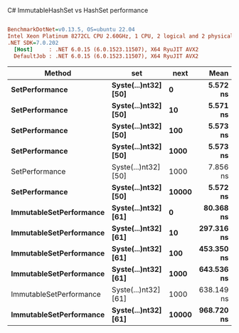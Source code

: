 C# ImmutableHashSet vs HashSet performance
``` ini

BenchmarkDotNet=v0.13.5, OS=ubuntu 22.04
Intel Xeon Platinum 8272CL CPU 2.60GHz, 1 CPU, 2 logical and 2 physical cores
.NET SDK=7.0.202
  [Host]     : .NET 6.0.15 (6.0.1523.11507), X64 RyuJIT AVX2
  DefaultJob : .NET 6.0.15 (6.0.1523.11507), X64 RyuJIT AVX2


```
|                  Method |                  set |  next |       Mean |      Error |    StdDev |   Gen0 | Allocated |
|------------------------ |--------------------- |------ |-----------:|-----------:|----------:|-------:|----------:|
|          **SetPerformance** | **Syste(...)nt32] [50]** |     **0** |   **5.572 ns** |  **0.0007 ns** | **0.0006 ns** |      **-** |         **-** |
|          **SetPerformance** | **Syste(...)nt32] [50]** |    **10** |   **5.571 ns** |  **0.0014 ns** | **0.0012 ns** |      **-** |         **-** |
|          **SetPerformance** | **Syste(...)nt32] [50]** |   **100** |   **5.573 ns** |  **0.0013 ns** | **0.0011 ns** |      **-** |         **-** |
|          **SetPerformance** | **Syste(...)nt32] [50]** |  **1000** |   **5.573 ns** |  **0.0007 ns** | **0.0006 ns** |      **-** |         **-** |
|          SetPerformance | Syste(...)nt32] [50] |  1000 |   7.856 ns |  0.0014 ns | 0.0012 ns |      - |         - |
|          **SetPerformance** | **Syste(...)nt32] [50]** | **10000** |   **5.572 ns** |  **0.0010 ns** | **0.0009 ns** |      **-** |         **-** |
| **ImmutableSetPerformance** | **Syste(...)nt32] [61]** |     **0** |  **80.368 ns** |  **1.1415 ns** | **1.0119 ns** | **0.0055** |     **104 B** |
| **ImmutableSetPerformance** | **Syste(...)nt32] [61]** |    **10** | **297.316 ns** |  **3.9288 ns** | **3.6750 ns** | **0.0172** |     **328 B** |
| **ImmutableSetPerformance** | **Syste(...)nt32] [61]** |   **100** | **453.350 ns** |  **5.2413 ns** | **4.6463 ns** | **0.0262** |     **496 B** |
| **ImmutableSetPerformance** | **Syste(...)nt32] [61]** |  **1000** | **643.536 ns** |  **9.4016 ns** | **8.7942 ns** | **0.0353** |     **664 B** |
| ImmutableSetPerformance | Syste(...)nt32] [61] |  1000 | 638.149 ns |  5.6911 ns | 5.0451 ns | 0.0353 |     664 B |
| **ImmutableSetPerformance** | **Syste(...)nt32] [61]** | **10000** | **968.720 ns** | **10.7538 ns** | **8.9799 ns** | **0.0458** |     **888 B** |

